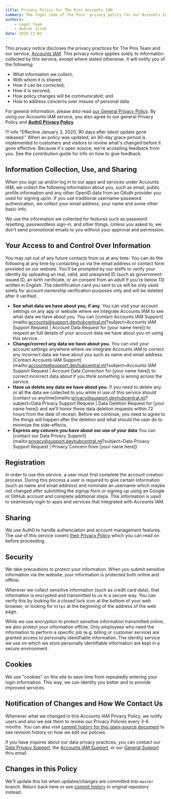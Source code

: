 ```yaml
---
title: Privacy Policy for The Pins Accounts IAM
summary: The legal code of the Pins' privacy policy for our Accounts IAM service.
authors:
    - Legal Team
    - Andrei Jiroh
date: 2019-11-03
---
```


This privacy notice discloses the privacy practices for The Pins Team and our service, [Accounts IAM](https://iam.devhubcentral.ml). This privacy notice applies solely to information collected by this service, except where stated otherwise. It will notify you of the following:

- What information we collect;
- With whom it is shared;
- How it can be corrected;
- How it is secured;
- How policy changes will be communicated; and
- How to address concerns over misuse of personal data.

For general information, please also read [our General Privacy Policy](privacy). By using our Accounts IAM service, you also agree to our general Privacy Policy and **[Auth0 Privacy Policy](https://auth0.com/privacy/)**

!!! info "Effective January 3, 2020, 90 days after latest update gone released."
    When an policy was updated, an 90-day grace period is implemented to
    customers and visitors to review what's changed before it gone effective.
    Because it's open source, we're accepting feedback from you. See the contribution guide
    for info on how to give feedback.

## Information Collection, Use, and Sharing 

When you sign up and/or log in to our apps and services under Accounts IAM, we collect the following information about you, such as email, public profile information and any other OpenID data from an OAuth provider you used for signing up/in. If you use traditional username-password authenication, we collect your email address, your name and some other basic info.

We use the information we collected for features such as password resetting, passwordless sign-in, and other things. Unless you asked to, we don't send promotional emails to you without your approval and permission.

## Your Access to and Control Over Information

You may opt out of any future contacts from us at any time. You can do the following at any time by contacting us via the email address or contact form provided on our website. You'll be prompted by our staffs to verify your identity by uploading an real, valid, and unexpired ID (such as government-issued ID, an birth cerificate, or an consent from an adult if you're below 13) written in English. The identification card you sent to us will be only used solely for account ownership verification purposes only and will be deleted after it verified.

- **See what data we have about you, if any.** You can visit your account settings on any app or website where we integrate Accounts IAM to see what data we have about you. You can [contact Accounts IAM Support](mailto:accounts@support.devhubcentral.ml?subject=Accounts IAM Support Request | Account Data Request for [your name here]) to request an full details of your account data we have about you on using this service.
- **Change/correct any data we have about you.** You can visit your account settings anywhere where we integrate Accounts IAM to correct any incorrect data we have about you such as name and email address. [Contact Accounts IAM Support](mailto:accounts@support.devhubcentral.ml?subject=Accounts IAM Support Request | Account Data Correction for [your name here]) to correct incorrect data about if you think something is wrong across the service.
- **Have us delete any data we have about you.** If you need to delete any or all the data we collected to you while in use of this service should [contact us anytime](mailto:privacy@support.devhubcentral.ml?subject=Data Privacy Support Request | Data Deletion Request for [your name here]) and we'll honor these data deletion requests within 72 hours from the date of receipt. Before we continue, you need to agree to the things will happen after the deletion and what should the user do to minimize the side-effects.
- **Express any concern you have about our use of your data** You can [contact our Data Privacy Support](mailto:privacy@support.devhubcentral.ml?subject=Data Privacy Support Request | Privacy Concern from [your name here])

## Registration

In order to use this service, a user must first complete the account creation process. During this process a user is required to give certain information (such as name and email address) and nominate an username which maybe not changed after submitting the signup form or signing up using an Google or GitHub account and complete additional steps. This information is used to seamlessly login to apps and services that integrated with Accounts IAM.

## Sharing

We use Auth0 to handle authenciation and account management features. The use of this service covers [their Privacy Policy](https://auth0.com/privacy) which you can read on before proceeding.

## Security

We take precautions to protect your information. When you submit sensitive information via the website, your information is protected both online and offline.

Wherever we collect sensitive information (such as credit card data), that information is encrypted and transmitted to us in a secure way. You can verify this by looking for a closed lock icon at the bottom of your web browser, or looking for `https` at the beginning of the address of the web page.

While we use encryption to protect sensitive information transmitted online, we also protect your information offline. Only employees who need the information to perform a specific job (e.g. billing or customer service) are granted access to personally identifiable information. The identity service we use on which we store personally identifiable information are kept in a secure environment.

## Cookies

We use "cookies" on this site to save time from repeatedly entering your login information. This way, we can identity you better and to provide improved services.

## Notification of Changes and How We Contact Us

Whenever what we changed in this Accounts IAM Privacy Policy, we notify users and also we ask them to review our Privacy Policies every 3-6 months. You can also visit [commit history for this open-source document](https://gitlab.com/MadeByThePinsTeam-DevLabs/legal/legal.madebythepins.tk/commits) to see revision history on how we edit our policies.

If you have inquires about our data privacy practices, you can contact our [Data Privacy Support](mailto:privacy@support.devhubcentral.ml), the [Accounts IAM Support](mailto:accounts@support.devhubcentral.ml), or our [General Support](mailto:support@support.devhubcentral.ml) thru email.

## Changes in this Policy

We'll update this list when updates/changes are committed into `master` branch. Return back here or see [commit history](https://gitlab.com/MadeByThePinsTeam-DevLabs/legal/legal.madebythepins.tk/commits) in original repostory instead.
